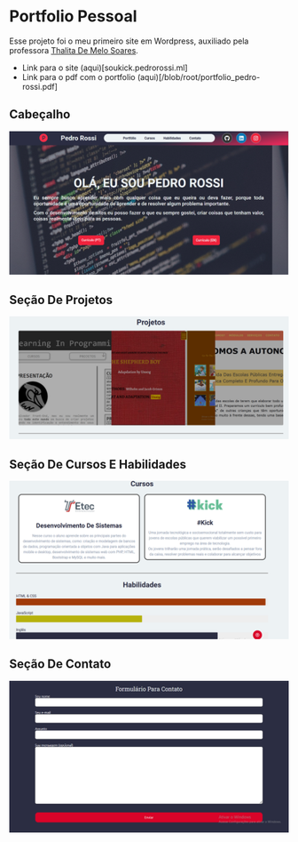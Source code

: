 # Portfolio Pessoal

Esse projeto foi o meu primeiro site em Wordpress, auxiliado pela professora [Thalita De Melo Soares](https://github.com/Weivak).

-  Link para o site (aqui)[soukick.pedrorossi.ml]
- Link para o pdf com o portfolio (aqui)[/blob/root/portfolio_pedro-rossi.pdf]

## Cabeçalho

![Header da página](/img/header.png)

## Seção De Projetos

![Seção com os meus projetos](/img/projects.png)

## Seção De Cursos E Habilidades

![Seção de cursos da página](/img/courses.png)

## Seção De Contato
![Footer/Contato com o desenvolvedor](/img/contacts.png)
